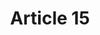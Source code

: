 ---
title: "Article 15"
draft: false
exceptions:
- info52e
memberstates:
- FI
score: 3
compensation:
- 
remarks: |
 


link: ""
---